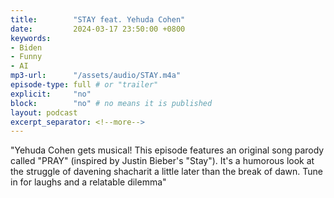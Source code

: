 ```yaml
---
title:        "STAY feat. Yehuda Cohen"
date:         2024-03-17 23:50:00 +0800
keywords:
- Biden
- Funny
- AI
mp3-url:      "/assets/audio/STAY.m4a"
episode-type: full # or "trailer"
explicit:     "no"
block:        "no" # no means it is published
layout: podcast
excerpt_separator: <!--more-->
---
```

<!--more-->

"Yehuda Cohen gets musical! This episode features an original song parody called "PRAY" (inspired by Justin Bieber's "Stay"). It's a humorous look at the struggle of davening shacharit a little later than the break of dawn. Tune in for laughs and a relatable dilemma"
